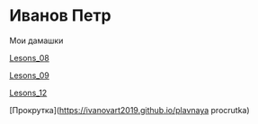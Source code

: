 # Иванов Петр
Мои дамашки

[Lesons_08](https://ivanovart2019.github.io/Lesons_08)

[Lesons_09](https://ivanovart2019.github.io/Lesons_09)

[Lesons_12](https://ivanovart2019.github.io/Lesons_12/layout.html)

[Прокрутка](https://ivanovart2019.github.io/plavnaya procrutka)


